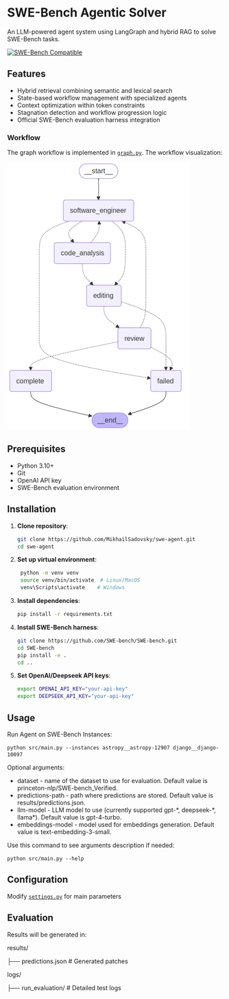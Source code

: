 # SWE-Bench Agentic Solver

An LLM-powered agent system using LangGraph and hybrid RAG to solve SWE-Bench tasks.

[![SWE-Bench Compatible](https://img.shields.io/badge/SWE--Bench-Verified-blue)](https://github.com/SWE-bench/SWE-bench)

## Features

- Hybrid retrieval combining semantic and lexical search
- State-based workflow management with specialized agents
- Context optimization within token constraints
- Stagnation detection and workflow progression logic
- Official SWE-Bench evaluation harness integration

### Workflow

The graph workflow is implemented in [`graph.py`](src/workflows/graph.py). The workflow visualization:

![Workflow Visualization](media/workflow_graph.png)

## Prerequisites

- Python 3.10+
- Git
- OpenAI API key
- SWE-Bench evaluation environment

## Installation

1. **Clone repository**:
   ```bash
   git clone https://github.com/MikhailSadovsky/swe-agent.git
   cd swe-agent

2. **Set up virtual environment**:
   ```bash
    python -m venv venv
    source venv/bin/activate  # Linux/MacOS
    venv\Scripts\activate    # Windows

3. **Install dependencies**:
    ```bash
    pip install -r requirements.txt

4. **Install SWE-Bench harness**:
    ```bash
    git clone https://github.com/SWE-bench/SWE-bench.git
    cd SWE-bench
    pip install -e .
    cd ..

5. **Set OpenAI/Deepseek API keys**:
    ```bash
    export OPENAI_API_KEY="your-api-key"
    export DEEPSEEK_API_KEY="your-api-key"

## Usage

Run Agent on SWE-Bench Instances:

    
    python src/main.py --instances astropy__astropy-12907 django__django-10097

Optional arguments:
- dataset - name of the dataset to use for evaluation. Default value is princeton-nlp/SWE-bench_Verified.
- predictions-path - path where predictions are stored. Default value is results/predictions.json.
- llm-model - LLM model to use (currently supported gpt-\*, deepseek-\*, llama\*). Default value is gpt-4-turbo.
- embeddings-model - model used for embeddings generation. Default value is text-embedding-3-small.

Use this command to see arguments description if needed:

    python src/main.py --help
## Configuration

Modify [`settings.py`](src/config/settings.py) for main parameters

## Evaluation

Results will be generated in:

results/

├── predictions.json      # Generated patches

logs/

├── run_evaluation/      # Detailed test logs
